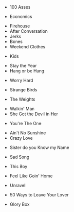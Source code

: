 * 100 Asses
- Economics
* Firehouse
* After Conversation
* Jerks
* Bones
* Weekend Clothes
- Kids
* Stay the Year
* Hang or be Hung
- Worry Hard
* Strange Birds
- The Weights

* Walkin' Man
* She Got the Devil in Her
- You're The One
* Ain't No Sunshine
* Crazy Love
- Sister do you Know my Name
- Sad Song
- This Boy

- Feel Like Goin' Home
- Unravel
- 50 Ways to Leave Your Lover
* Glory Box
